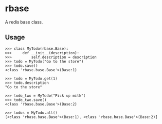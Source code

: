 rbase
=====

A redis base class.

Usage
-----

	>>> class MyTodo(rbase.Base):
	>>> 	def __init__(description):
	>>> 		self.description = description
	>>> todo = MyTodo("Go to the store")
	>>> todo.save()
	<class 'rbase.base.Base'>(Base:1)
	
	>>> todo = MyTodo.get(1)
	>>> todo.description
	"Go to the store"
	
	>>> todo_two = MyTodo("Pick up milk")
	>>> todo_two.save()
	<class 'rbase.base.Base'>(Base:2)
	
	>>> todos = MyTodo.all()
	[<class 'rbase.base.Base'>(Base:1), <class 'rbase.base.Base'>(Base:2)]
	